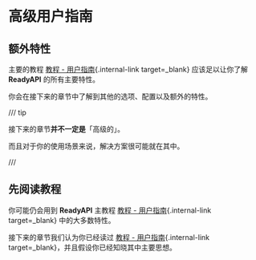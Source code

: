 # 高级用户指南

## 额外特性

主要的教程 [教程 - 用户指南](../tutorial/index.md){.internal-link target=\_blank} 应该足以让你了解 **ReadyAPI** 的所有主要特性。

你会在接下来的章节中了解到其他的选项、配置以及额外的特性。

/// tip

接下来的章节**并不一定是**「高级的」。

而且对于你的使用场景来说，解决方案很可能就在其中。

///

## 先阅读教程

你可能仍会用到 **ReadyAPI** 主教程 [教程 - 用户指南](../tutorial/index.md){.internal-link target=\_blank} 中的大多数特性。

接下来的章节我们认为你已经读过 [教程 - 用户指南](../tutorial/index.md){.internal-link target=\_blank}，并且假设你已经知晓其中主要思想。
